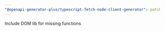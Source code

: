 ```yaml
---
"@openapi-generator-plus/typescript-fetch-node-client-generator": patch
---
```


Include DOM lib for missing functions
